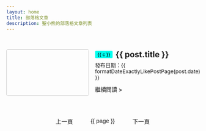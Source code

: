 ```yaml
---
layout: home
title: 部落格文章
description: 聖小熊的部落格文章列表
---
```


<script setup>
import { ref, computed } from 'vue'
import { data as allPosts } from '../.vitepress/theme/posts.data.ts'

const postsWithDate = allPosts.filter(Boolean)

function formatDateExactlyLikePostPage(dateString) {
  if (dateString) {
    const date = new Date(dateString)
    if (isNaN(date.getTime())) return dateString // fallback
    const yyyy = date.getFullYear()
    const mm = String(date.getMonth() + 1).padStart(2, '0')
    const dd = String(date.getDate()).padStart(2, '0')
    return `${yyyy}-${mm}-${dd}`
  }
  return ''
}

const postsPerPage = 10
const currentPage = ref(1)
const totalPages = computed(() => Math.ceil(postsWithDate.length / postsPerPage))
const paginatedPosts = computed(() => {
  const start = (currentPage.value - 1) * postsPerPage
  const end = start + postsPerPage
  return postsWithDate.slice(start, end)
})
const goToPage = (page) => {
  if (page >= 1 && page <= totalPages.value) {
    currentPage.value = page
    if (typeof window !== 'undefined') {
      window.scrollTo({ top: 0, behavior: 'smooth' })
    }
  }
}
const pageNumbers = computed(() => {
  const pages = []
  for (let i = 1; i <= totalPages.value; i++) {
    pages.push(i)
  }
  return pages
})
</script>

<div class="blog-home">
  <div class="blog-articles-grid">
    <div v-for="post in paginatedPosts" :key="post.url" class="post-item">
      <a :href="post.url" class="post-item-link">
        <div class="post-thumbnail-wrapper">
          <img :src="post.image" :alt="post.title" class="post-thumbnail" />
        </div>
        <div class="post-info">
          <div class="post-title-row">
            <span
              v-if="post.category && post.category.length"
              class="category"
              v-for="c in post.category"
              :key="'cat-' + c"
            >{{ c }}</span>
            <h2 class="post-title">{{ post.title }}</h2>
          </div>
          <p class="post-date">
            發布日期：{{ formatDateExactlyLikePostPage(post.date) }}
          </p>
          <div v-if="post.excerpt" class="post-excerpt" v-html="post.excerpt"></div>
          <span class="read-more">繼續閱讀 &gt;</span>
        </div>
      </a>
    </div>
  </div>
  <div class="pagination" v-if="totalPages > 1">
    <button class="pagination-button" :disabled="currentPage === 1" @click="goToPage(currentPage - 1)">上一頁</button>
    <button
      v-for="page in pageNumbers"
      :key="page"
      class="pagination-button"
      :class="{ active: page === currentPage }"
      @click="goToPage(page)">
      {{ page }}
    </button>
    <button class="pagination-button" :disabled="currentPage === totalPages" @click="goToPage(currentPage + 1)">下一頁</button>
  </div>
</div>

<style scoped>
.blog-home {
  max-width: 960px;
  margin: 0 auto;
  padding: 2rem 0;
}
.blog-articles-grid {
  display: grid;
  grid-template-columns: 1fr;
  gap: 0.5rem;
}
.post-item {
  border-bottom: 1px dashed var(--vp-c-divider);
  padding-bottom: 0.6rem;   /* 虛線與標題間距縮小 */
  margin-bottom: 0.2rem;
  transition: transform 0.2s ease-in-out, background-color 0.2s ease-in-out;
}
.blog-articles-grid > .post-item:last-child {
  border-bottom: none;
}
.post-item:hover {
  transform: translateY(-3px);
  background-color: var(--vp-c-bg-soft);
}
.post-item-link {
  display: flex;
  align-items: flex-start;
  padding: 0;
  text-decoration: none;
  color: inherit;
  height: 100%;
  min-height: 82px;
}
.post-thumbnail-wrapper {
  flex-shrink: 0;
  width: 216px;
  height: 122px;
  margin-right: 1rem;
  border-radius: 4px;
  overflow: hidden;
  display: flex;
  align-items: center;   /* 垂直置中 */
  justify-content: center; /* 水平置中 */
}
.post-thumbnail {
  width: 100%;
  height: 100%;
  object-fit: contain;   /* 防止裁切、整張顯示 */
  display: block;
  margin: auto;
  background: none;      /* 可移除多餘背景 */
}
.post-info {
  flex-grow: 1;
  display: flex;
  flex-direction: column;
  justify-content: flex-start;
}
.post-title-row {
  display: flex;
  align-items: center;
  gap: 0.4em;
  margin-bottom: 0.2rem !important;
  margin-top: 0 !important;
}
.category {
  display: inline-block;
  background: #00FFEE;  /* 主色系背景 */
  color: #000;          /* 黑色字 */
  border-radius: 3px;
  padding: 0 0.5em;
  font-size: 0.85em;
  margin-right: 0.15em;
  margin-top: 0;
  margin-bottom: 0.2rem !important;
  line-height: 1.6;
  font-weight: 500;
  white-space: nowrap;         /* 單行顯示，不自動換行 */
  overflow: visible;           /* 超出內容不被截斷 */
  text-overflow: unset;        /* 不顯示 ... */
  height: auto;                /* 不要設定固定高度，讓內容自動撐開 */
  max-width: none;             /* 讓分類標籤寬度自適應 */
}
.post-title, .post-info .post-title {
  border-top: none !important;  /* 移除標題上方線條 */
  padding-top: 0;
  margin-top: 0 !important;
  margin-bottom: 0.2rem !important;
  font-size: 1.3rem;
  line-height: 1.3;
  color: var(--vp-c-text-1);
  font-weight: 700;
  display: inline;
  vertical-align: middle;
}
.post-date {
  color: var(--vp-c-text-2);
  font-size: 0.85rem;
  margin-top: 0 !important;
  margin-bottom: 0.2rem !important;
  line-height: 1.2;
  padding: 0;
}
.post-excerpt {
  color: var(--vp-c-text-2);
  line-height: 1.5;
  font-size: 0.95rem;
  margin-bottom: 0.2rem;
  margin-top: 0.13rem;
  display: -webkit-box;
  -webkit-line-clamp: 2;
  -webkit-box-orient: vertical;
  overflow: hidden;
  text-overflow: ellipsis;
}
.read-more {
  display: inline-block;
  color: var(--vp-c-brand-1);
  font-weight: 500;
  font-size: 0.9rem;
  margin-top: 0.15rem;
  margin-bottom: 0;
}
.read-more:hover {
  text-decoration: underline;
}
.pagination {
  display: flex;
  justify-content: center;
  align-items: center;
  margin-top: 2rem;
  gap: 0.5rem;
  flex-wrap: wrap;
}
.pagination-button {
  background-color: var(--vp-c-bg-soft);
  color: var(--vp-c-text-1);
  border: 1px solid var(--vp-c-divider);
  padding: 0.6rem 1.2rem;
  border-radius: 6px;
  cursor: pointer;
  transition: background-color 0.2s, border-color 0.2s, color 0.2s;
  font-size: 0.95rem;
}
.pagination-button:hover:not(:disabled) {
  background-color: var(--vp-c-brand-1);
  color: var(--vp-c-white);
  border-color: var(--vp-c-brand-1);
}
.pagination-button.active {
  background-color: var(--vp-c-brand-1);
  color: var(--vp-c-white);
  border-color: var(--vp-c-brand-1);
  cursor: default;
}
.pagination-button:disabled {
  opacity: 0.6;
  cursor: not-allowed;
}

@media (max-width: 767px) {
  .post-item-link {
    flex-direction: row;
    align-items: flex-start;
    text-align: left;
  }
  .post-thumbnail-wrapper {
    width: 80px;
    height: 60px;
    margin-right: 0.7rem;
    margin-bottom: 0;
  }
  .post-title, .post-info .post-title {
    font-size: 1.05rem;
  }
  .post-excerpt {
    font-size: 0.92rem;
    -webkit-line-clamp: 2;
  }
}
</style>
